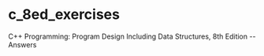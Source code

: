 # c_8ed_exercises
C++ Programming: Program Design Including Data Structures, 8th Edition -- Answers
